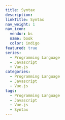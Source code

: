 ```yaml
---
title: Syntax
description:
linkTitle: Syntax
nav_weight: 1
nav_icon:
  vendor: bs
  name: book
  color: indigo
featured: true
series:
  - Programming Language
  - Javascript
  - Vue.js
categories:
  - Programming Language
  - Javascript
  - Vue.js
tags:
  - Programming Language
  - Javascript
  - Vue.js
  - Syntax
---
```

